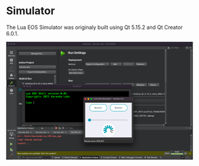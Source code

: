 # Simulator

The Lua EOS Simulator was originaly built using Qt 5.15.2 and Qt Creator 6.0.1.

![Simulator demo](../docs/images/lua_sim_demo.png)
